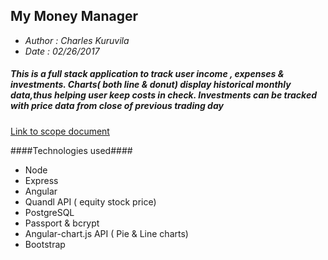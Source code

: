 ## My Money Manager ##

* *Author : Charles Kuruvila*
* *Date : 02/26/2017*

##### This is a full stack application to track user income , expenses & investments. Charts( both line & donut) display  historical monthly data,thus helping user keep costs in check. Investments can be tracked with price data from close of previous trading day #####

[Link to scope document](https://docs.google.com/document/d/1EqoAes9ASvzOXwlAyumGuGtWAPkS70TNet4cn64smII/edit#heading=h.x5497hm2698b)


####Technologies used####
* Node
* Express
* Angular
* Quandl API ( equity stock price)
* PostgreSQL
* Passport & bcrypt
* Angular-chart.js  API (  Pie & Line charts)
* Bootstrap
